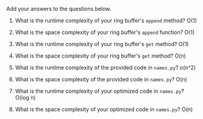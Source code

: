 Add your answers to the questions below.

1. What is the runtime complexity of your ring buffer's `append` method?
O(1)

2. What is the space complexity of your ring buffer's `append` function?
O(1)

3. What is the runtime complexity of your ring buffer's `get` method?
O(1)

4. What is the space complexity of your ring buffer's `get` method?
O(n)

5. What is the runtime complexity of the provided code in `names.py`?
o(n^2)

6. What is the space complexity of the provided code in `names.py`?
O(n)

7. What is the runtime complexity of your optimized code in `names.py`?
O(log n)

8. What is the space complexity of your optimized code in `names.py`?
O(n)
